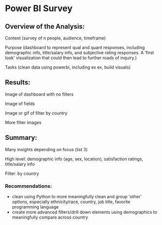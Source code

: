 # Power BI Survey

## Overview of the Analysis:

Context (survey of n people, audience, timeframe)

Purpose (dashboard to represent qual and quant responses, including demographic info, title/salary info, and subjective rating responses. A 'first look' visualization that could then lead to further roads of inquiry.)

Tasks (clean data using powerbi, including ex ex, build visuals) 

## Results:

Image of dashboard with no filters

Image of fields 

Image or gif of filter by country 

More filter images 

## Summary:

Many insights depending on focus (list 3)

High level: demographic info (age, sex, location), satisfaction ratings, title/salary info 

Filter: by country

### Recommendations:
* clean using Python to more meaningfully clean and group 'other' options, especially ethnicity/race, country, job title, favorite programming language 
* create more advanced filters/drill down elements using demographics to meaningfully compare across country 


